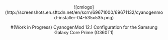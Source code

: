 <p align="center">
![cmlogo](http://screenshots.en.sftcdn.net/en/scrn/69671000/69671132/cyanogenmod-installer-04-535x535.png)
<p align="center">
#(Work in Progress) CyanogenMod 12.1 Configuration for the Samsung Galaxy Core Prime (G360T1)
